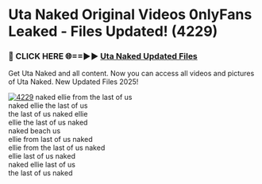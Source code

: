 # Uta Naked Original Videos 0nlyFans Leaked - Files Updated! (4229)

<h3>🔴 CLICK HERE 🌐==►► <a href="https://tinyurl.com/up5wt9bj" rel="nofollow">Uta Naked Updated Files</a></h3>

Get Uta Naked and all content. Now you can access all videos and pictures of Uta Naked. New Updated Files 2025!

[![4229](https://i.imgur.com/ABiUzMV.gif)](https://tinyurl.com/up5wt9bj)
naked ellie from the last of us<br>
naked ellie the last of us<br>
the last of us naked ellie<br>
ellie the last of us naked<br>
naked beach us<br>
ellie from last of us naked<br>
ellie from the last of us naked<br>
ellie last of us naked<br>
naked ellie last of us<br>
the last of us naked